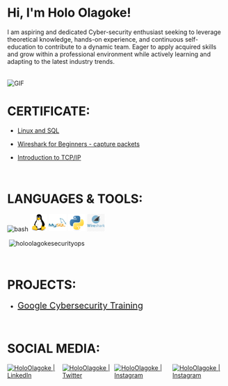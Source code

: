 # Hi, I'm Holo Olagoke!

I am aspiring and dedicated Cyber-security enthusiast seeking to leverage theoretical knowledge, hands-on experience, and continuous self-education to contribute to a dynamic team. Eager to apply acquired skills and grow within a professional environment while actively learning and adapting to the latest industry trends.

<br>

<img align="center" alt="GIF" src="../HoloOlagokeSecurityOps/Project/icon/Cybersecurity.jpg" style="width: 360px; height: 250px"/>

<br>
  
# CERTIFICATE:

- <a href="https://coursera.org/share/5932f18fbd2849caf7864604350263bc">Linux and SQL</a>

- <a href="https://coursera.org/share/80d66ff5a7af76f898d09af6325fb509">Wireshark for Beginners - capture packets</a>

- <a href="https://coursera.org/share/a4c6f11634d6eb722fa11441927ded77">Introduction to TCP/IP</a>

 <br>

# LANGUAGES & TOOLS:

<p align="left"> <img src="https://www.vectorlogo.zone/logos/gnu_bash/gnu_bash-icon.svg" alt="bash" width="40" height="40"/> 
<img src="https://raw.githubusercontent.com/devicons/devicon/master/icons/linux/linux-original.svg" alt="linux" width="40" height="40"/> 
<img src="https://raw.githubusercontent.com/devicons/devicon/master/icons/mysql/mysql-original-wordmark.svg" alt="mysql" width="40" height="40"/> 
<img src="https://raw.githubusercontent.com/devicons/devicon/master/icons/python/python-original.svg" alt="python" width="40" height="40"/>
<img src="./Project/icon/WIreshark icon.png" alt="python" width="40" height="40"/> </p>

<!--<p><img align="left" src="https://github-readme-stats.vercel.app/api/top-langs?username=holoolagokesecurityops&show_icons=true&locale=en&layout=compact" alt="holoolagokesecurityops" /></p>-->

<p>&nbsp;<img align="center" src="https://github-readme-stats.vercel.app/api?username=holoolagokesecurityops&show_icons=true&locale=en" alt="holoolagokesecurityops" /></p>

<br>

# PROJECTS:

- <a href="./Project/Google Cybersecurity/" style="font-size: 20px;"> Google Cybersecurity Training</a>

<br>

# SOCIAL MEDIA:

<div style="display: flex; gap: 10px;">
  <a href="https://www.linkedin.com/in/olagoke-holo"><img src="https://cdn.jsdelivr.net/npm/simple-icons@v3/icons/linkedin.svg" alt="HoloOlagoke | LinkedIn" style="width: 30px; height: 50px;"></a> 
  <a href="https://twitter.com/olarragoken"><img src="https://cdn.jsdelivr.net/npm/simple-icons@v3/icons/twitter.svg" alt="HoloOlagoke | Twitter" style="width: 30px; height: 50px;"></a>
  <a href="https://www.instagram.com/holoolagoke/"><img src="https://cdn.jsdelivr.net/npm/simple-icons@v3/icons/instagram.svg" alt="HoloOlagoke | Instagram" style="width: 30px; height: 50px;"></a>
  <a href="https://web.facebook.com/olagoke.holo.3/"><img src="https://cdn.jsdelivr.net/npm/simple-icons@v3/icons/facebook.svg" alt="HoloOlagoke | Instagram" style="width: 30px; height: 50px;"></a>
</div>
